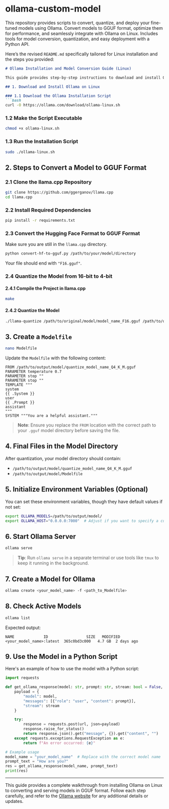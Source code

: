 # ollama-custom-model
This repository provides scripts to convert, quantize, and deploy your fine-tuned models using Ollama. Convert models to GGUF format, optimize them for performance, and seamlessly integrate with Ollama on Linux. Includes tools for model conversion, quantization, and easy deployment with a Python API.


Here’s the revised `README.md` specifically tailored for Linux installation and the steps you provided:

```markdown
# Ollama Installation and Model Conversion Guide (Linux)

This guide provides step-by-step instructions to download and install Ollama on Linux, convert models to GGUF format, and use Ollama for serving models.

## 1. Download and Install Ollama on Linux

### 1.1 Download the Ollama Installation Script
```bash
curl -O https://ollama.com/download/ollama-linux.sh
```

### 1.2 Make the Script Executable
```bash
chmod +x ollama-linux.sh
```

### 1.3 Run the Installation Script
```bash
sudo ./ollama-linux.sh
```

## 2. Steps to Convert a Model to GGUF Format

### 2.1 Clone the llama.cpp Repository
```bash
git clone https://github.com/ggerganov/llama.cpp
cd llama.cpp
```

### 2.2 Install Required Dependencies
```bash
pip install -r requirements.txt
```

### 2.3 Convert the Hugging Face Format to GGUF Format
Make sure you are still in the `llama.cpp` directory.
```bash
python convert-hf-to-gguf.py /path/to/your/model/directory
```
Your file should end with `"F16.gguf"`.

### 2.4 Quantize the Model from 16-bit to 4-bit

#### 2.4.1 Compile the Project in llama.cpp
```bash
make
```

#### 2.4.2 Quantize the Model
```bash
./llama-quantize /path/to/original/model/model_name_F16.gguf /path/to/output/model/quantize_model_name_Q4_K_M.gguf Q4_K_M
```

## 3. Create a `Modelfile`

```bash
nano Modelfile
```
Update the `Modelfile` with the following content:

```plaintext
FROM /path/to/output/model/quantize_model_name_Q4_K_M.gguf
PARAMETER temperature 0.7
PARAMETER stop ""
PARAMETER stop ""
TEMPLATE """
system
{{ .System }}
user
{{ .Prompt }}
assistant
"""
SYSTEM """You are a helpful assistant."""
```
> **Note**: Ensure you replace the `FROM` location with the correct path to your `.gguf` model directory before saving the file.

## 4. Final Files in the Model Directory
After quantization, your model directory should contain:
- `/path/to/output/model/quantize_model_name_Q4_K_M.gguf`
- `/path/to/output/model/Modelfile`

## 5. Initialize Environment Variables (Optional)
You can set these environment variables, though they have default values if not set:
```bash
export OLLAMA_MODELS=/path/to/output/model/
export OLLAMA_HOST="0.0.0.0:7000"  # Adjust if you want to specify a custom port or IP
```

## 6. Start Ollama Server
```bash
ollama serve
```
> **Tip**: Run `ollama serve` in a separate terminal or use tools like `tmux` to keep it running in the background.

## 7. Create a Model for Ollama
```bash
ollama create <your_model_name> -f <path_to_Modelfile>
```

## 8. Check Active Models
```bash
ollama list
```
Expected output:
```plaintext
NAME             ID                 SIZE   MODIFIED   
<your_model_name>:latest  365c0bd3c000   4.7 GB  2 days ago
```

## 9. Use the Model in a Python Script
Here's an example of how to use the model with a Python script:
```python
import requests

def get_ollama_response(model: str, prompt: str, stream: bool = False, url: str = "http://0.0.0.0:7000/api/chat"):
    payload = {
        "model": model,
        "messages": [{"role": "user", "content": prompt}],
        "stream": stream
    }

    try:
        response = requests.post(url, json=payload)
        response.raise_for_status()
        return response.json().get("message", {}).get("content", "")
    except requests.exceptions.RequestException as e:
        return f"An error occurred: {e}"

# Example usage
model_name = "your_model_name"  # Replace with the correct model name
prompt_text = "How are you?"
res = get_ollama_response(model_name, prompt_text)
print(res)
```

---

This guide provides a complete walkthrough from installing Ollama on Linux to converting and serving models in GGUF format. Follow each step carefully, and refer to the [Ollama website](https://www.ollama.com/) for any additional details or updates.
```

